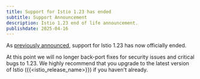 ```yaml
---
title: Support for Istio 1.23 has ended
subtitle: Support Announcement
description: Istio 1.23 end of life announcement.
publishdate: 2025-04-16
---
```


As [previously announced](/pt-br/news/support/announcing-1.23-eol/), support for Istio 1.23 has now officially ended.

At this point we will no longer back-port fixes for security issues and critical bugs to 1.23. We highly recommend that
you upgrade to the latest version of Istio ({{<istio_release_name>}}) if you haven't already.

